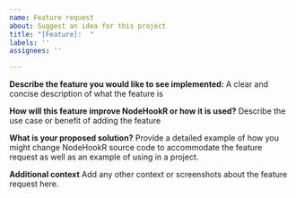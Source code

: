 ```yaml
---
name: Feature request
about: Suggest an idea for this project
title: "[Feature]:  "
labels: ''
assignees: ''

---
```


**Describe the feature you would like to see implemented:**
A clear and concise description of what the feature is

**How will this feature improve NodeHookR or how it is used?**
Describe the use case or benefit of adding the feature

**What is your proposed solution?**
Provide a detailed example of how you might change NodeHookR source code to accommodate the feature request as well as an example of using in a project.

**Additional context**
Add any other context or screenshots about the feature request here.
